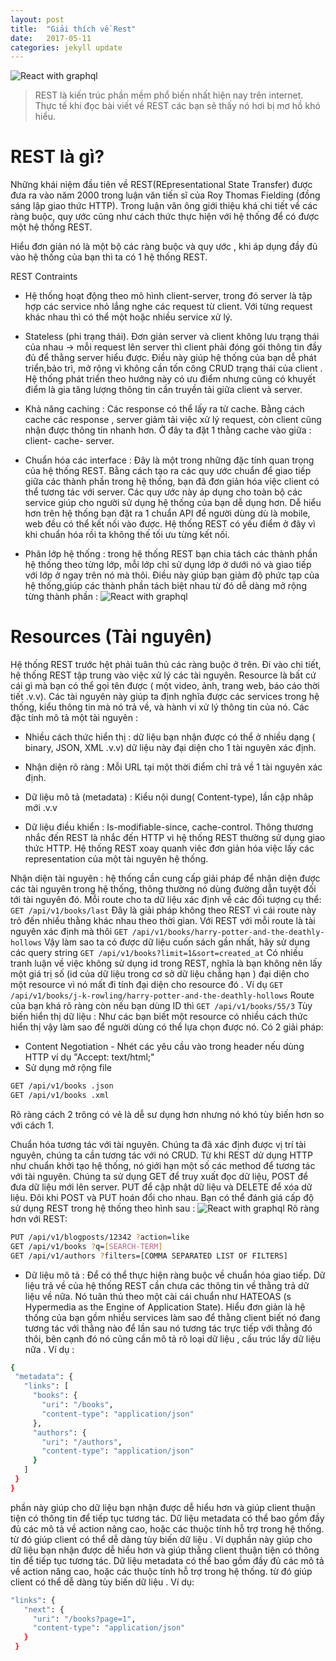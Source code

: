 ```yaml
---
layout: post
title:  "Giải thích về Rest"
date:   2017-05-11
categories: jekyll update
---
```

![React with graphql](https://www.api2cart.com/wp-content/uploads/2015/04/rest-api.png)
>REST là kiến trúc phần mềm phổ biến nhất hiện nay trên internet. Thực tế khi đọc bài viết về REST các bạn sẽ thấy nó hơi bị mơ hồ khó hiểu.

# REST là gì?
Những khái niệm đầu tiên về REST(REpresentational State Transfer) được đưa ra vào năm 2000 trong luận văn tiến sĩ của Roy Thomas Fielding (đồng sáng lập giao thức HTTP). Trong luận văn ông giới thiệu khá chi tiết về các ràng buộc, quy ước cũng như cách thức thực hiện với hệ thống để có được một hệ thống REST.

Hiểu đơn giản nó là một bộ các ràng buộc và quy ước , khi áp dụng đầy đủ vào hệ thống của bạn thì ta có 1 hệ thống REST.

REST Contraints
- Hệ thống hoạt động theo mô hình client-server, trong đó server là tập hợp các service nhỏ lắng nghe các request từ client. Với từng request khác nhau thì có thể một hoặc nhiều service xử lý.

- Stateless (phi trạng thái). Đơn giản server và client không lưu trạng thái của nhau -> mỗi request lên server thì client phải đóng gói thông tin đầy đủ để thằng server hiểu được. Điều này giúp hệ thống của bạn dễ phát triển,bảo trì, mở rộng vì không cần tốn công CRUD trạng thái của client . Hệ thống phát triển theo hướng này có ưu điểm nhưng cũng có khuyết điểm là gia tăng lượng thông tin cần truyền tải giữa client và server.

- Khả năng caching : Các response có thể lấy ra từ cache. Bằng cách cache các response , server giảm tải việc xử lý request, còn client cũng nhận được thông tin nhanh hơn. Ở đây ta đặt 1 thằng cache vào giữa : client- cache- server.

- Chuẩn hóa các interface : Đây là một trong những đặc tính quan trọng của hệ thống REST. Bằng cách tạo ra các quy ước chuẩn để giao tiếp giữa các thành phần trong hệ thống, bạn đã đơn giản hóa việc client có thể tương tác với server. Các quy ước này áp dụng cho toàn bộ các service giúp cho người sử dụng hệ thống của bạn dễ dụng hơn. Dễ hiểu hơn trên hệ thống bạn đặt ra 1 chuẩn API để người dùng dù là mobile, web đều có thể kết nối vào được. Hệ thống REST có yếu điểm ở đây vì khi chuẩn hóa rồi ta không thế tối ưu từng kết nối.

- Phân lớp hệ thống : trong hệ thống REST bạn chia tách các thành phần hệ thống theo từng lớp, mỗi lớp chỉ sử dụng lớp ở dưới nó và giao tiếp với lớp ở ngay trên nó mà thôi. Điều này giúp bạn giảm độ phức tạp của hệ thống,giúp các thành phần tách biệt nhau từ đó dễ dàng mở rộng từng thành phần :
![React with graphql](https://viblo.asia/uploads/64845983-c416-453f-8943-1a94d9aef445.png)

# Resources (Tài nguyên)
Hệ thống REST trước hệt phải tuân thủ các ràng buộc ở trên. Đi vào chi tiết, hệ thống REST tập trung vào việc xử lý các tài nguyên. Resource là bất cứ cái gì mà bạn có thể gọi tên được ( một video, ảnh, trang web, báo cáo thời tiết .v.v). Các tài nguyên này giúp ta định nghĩa được các services trong hệ thống, kiểu thông tin mà nó trả về, và hành vi xử lý thông tin của nó.
Các đặc tính mô tả một tài nguyên :
- Nhiều cách thức hiển thị : dữ liệu bạn nhận được có thể ở nhiều dạng ( binary, JSON, XML .v.v) dữ liệu này đại diện cho 1 tài nguyên xác định.

- Nhận diện rõ ràng : Mỗi URL tại một thời điểm chỉ trả về 1 tài nguyên xác định.

- Dữ liệu mô tả (metadata) : Kiểu nội dung( Content-type), lần cập nhâp mới .v.v

- Dữ liệu điều khiển : Is-modifiable-since, cache-control.
Thông thương nhắc đến REST là nhắc đến HTTP vì hệ thống REST thường sử dụng giao thức HTTP. Hệ thống REST xoay quanh viêc đơn giản hóa việc lấy các representation của một tài nguyên hệ thống.

Nhận diện tài nguyên : hệ thống cần cung cấp giải pháp để nhận diện được các tài nguyên trong hệ thống, thông thường nó dùng đường dẫn tuyệt đối tới tài nguyên đó. Mỗi route cho ta dữ liệu xác định về các đối tượng cụ thể:
`GET /api/v1/books/last`
Đây là giải pháp không theo REST vì cái route này trỏ đến nhiều thằng khác nhau theo thời gian. Với REST với mỗi route là tài nguyên xác định mà thôi
`GET /api/v1/books/harry-potter-and-the-deathly-hollows`
Vậy làm sao ta có được dữ liệu cuốn sách gần nhất, hãy sử dụng các query string
`GET /api/v1/books?limit=1&sort=created_at`
Có nhiều tranh luận về việc không sử dụng id trong REST, nghĩa là bạn không nên lấy một giá trị số (id của dữ liệu trong cơ sở dữ liệu chẳng hạn ) đại diện cho một resource vì nó mất đi tính đại diện cho resource đó . Ví dụ
`GET /api/v1/books/j-k-rowling/harry-potter-and-the-deathly-hollows`
Route của bạn khá rõ ràng còn nếu bạn dùng ID thì
`GET /api/v1/books/55/3`
Tùy biến hiển thị dữ liệu : Như các bạn biết một resource có nhiều cách thức hiển thị vậy làm sao để người dùng có thể lựa chọn được nó. Có 2 giải pháp:
- Content Negotiation - Nhét các yêu cầu vào trong header nếu dùng HTTP ví dụ "Accept: text/html;"
- Sử dụng mở rộng file
```bash
GET /api/v1/books .json
GET /api/v1/books .xml
```
Rõ ràng cách 2 trông có vẻ là dễ sư dụng hơn nhưng nó khó tùy biến hơn so với cách 1.

Chuẩn hóa tương tác với tài nguyên. Chúng ta đã xác định được vị trí tài nguyên, chúng ta cần tương tác với nó CRUD. Từ khi REST dử dụng HTTP như chuẩn khởi tạo hệ thống, nó giới hạn một số các method để tương tác với tài nguyên. Chúng ta sử dụng GET để truy xuất đọc dữ liệu, POST để đưa dữ liệu mới lên server. PUT để cập nhật dữ liệu và DELETE để xóa dữ liệu. Đôi khi POST và PUT hoán đổi cho nhau. Bạn có thể đánh giá cấp độ sử dụng REST trong hệ thống theo hình sau :
![React with graphql](https://viblo.asia/uploads/d1cbcd87-89d5-41e7-b3eb-45d3be510938.png)
Rõ ràng hơn với REST:
```bash
PUT /api/v1/blogposts/12342 ?action=like
GET /api/v1/books ?q=[SEARCH-TERM]
GET /api/v1/authors ?filters=[COMMA SEPARATED LIST OF FILTERS]
```
- Dữ liệu mô tả : Để có thể thực hiện ràng buộc về chuẩn hóa giao tiếp. Dữ liệu trả về của hệ thống REST cần chưa các thông tin về thằng trả dữ liệu về nữa. Nó tuân thủ theo một cài cái chuẩn như HATEOAS (s Hypermedia as the Engine of Application State). Hiểu đơn giản là hệ thống của bạn gồm nhiều services làm sao để thằng client biết nó đang tương tác với thằng nào để lần sau nó tương tác trực tiếp với thằng đó thôi, bên cạnh đó nó cũng cần mô tả rõ loại dữ liệu , cấu trúc lấy dữ liệu nữa . Ví dụ :
```bash
{
 "metadata": {
   "links": [
     "books": {
       "uri": "/books",
       "content-type": "application/json"
     },
     "authors": {
       "uri": "/authors",
       "content-type": "application/json"
     }
   ]
 }
}
```
phần này giúp cho dữ liệu bạn nhận được dễ hiểu hơn và giúp client thuận tiện có thông tin để tiếp tục tương tác. Dữ liệu metadata có thể bao gồm đầy đủ các mô tả về action nâng cao, hoặc các thuộc tính hỗ trợ trong hệ thống. từ đó giúp client có thể dễ dàng tùy biến dữ liệu . Ví dụphần này giúp cho dữ liệu bạn nhận được dễ hiểu hơn và giúp thằng client thuận tiện có thông tin để tiếp tục tương tác. Dữ liệu metadata có thể bao gồm đầy đủ các mô tả về action nâng cao, hoặc các thuộc tính hỗ trợ trong hệ thống. từ đó giúp client có thể dễ dàng tùy biến dữ liệu . Ví dụ:
```bash
"links": {
   "next": {
     "uri": "/books?page=1",
     "content-type": "application/json"
   }
 }
```